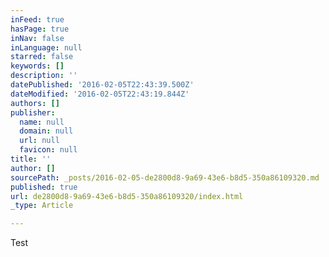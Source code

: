 ```yaml
---
inFeed: true
hasPage: true
inNav: false
inLanguage: null
starred: false
keywords: []
description: ''
datePublished: '2016-02-05T22:43:39.500Z'
dateModified: '2016-02-05T22:43:19.844Z'
authors: []
publisher:
  name: null
  domain: null
  url: null
  favicon: null
title: ''
author: []
sourcePath: _posts/2016-02-05-de2800d8-9a69-43e6-b8d5-350a86109320.md
published: true
url: de2800d8-9a69-43e6-b8d5-350a86109320/index.html
_type: Article

---
```

Test